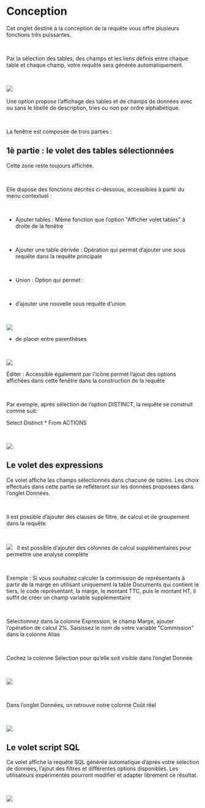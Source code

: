 # Conception
Cet onglet destiné à la conception de la requête vous offre plusieurs 
 fonctions très puissantes.


 


Par la sélection des tables, des champs et les liens définis entre chaque 
 table et chaque champ, votre requête sera générée automatiquement.


 


![](../../assets/images/1/6/Menu_Contextuel_Tables.png)
 


Une option propose l’affichage des tables et 
 de champs de données avec ou sans le libellé de description, tries ou 
 non par ordre alphabétique.


 


La fenêtre est composée de trois parties :


## 1è partie : le volet des tables sélectionnées


Cette zone reste toujours affichée. 


 


Elle dispose des fonctions décrites ci-dessous, accessibles à partir 
 du menu contextuel :


 


+ Ajouter tables 
 : Même fonction que l’option "Afficher volet tables" 
 à droite de la fenêtre


 


+ Ajouter une 
 table dérivée : Opération qui permet d’ajouter une sous requête 
 dans la requête principale


 


+ Union : Option 
 qui permet :


 


- d’ajouter une nouvelle sous requête d’union


 


![](../../assets/images/1/6/Requete_Union.png)
  

- de placer entre parenthèses


 


![](../../assets/images/1/6/Requete_Parenthese.png)   

Éditer : Accessible également par l’icône permet l’ajout des options 
 affichées dans cette fenêtre dans la construction de la requête


 


Par exemple, après sélection de l’option DISTINCT, la requête se construit 
 comme suit:


Select Distinct \* From ACTIONS


 


![](../../assets/images/1/6/Fenetre_Edition_Requete.png)
## Le volet des expressions


Ce volet affiche les champs sélectionnés dans 
 chacune de tables. Les choix effectués dans cette partie se refléteront 
 sur les données proposées dans l’onglet Données.


 


Il est possible d’ajouter des clauses de filtre, de calcul et de groupement 
 dans la requête.


 


![](../../assets/images/1/6/Onglet_Conception.png)
 
Il est possible d’ajouter des colonnes de calcul supplémentaires pour 
 permettre une analyse complète


 


Exemple : Si vous souhaitez calculer la commission de représentants 
 à partir de la marge en utilisant uniquement la table Documents qui contient 
 le tiers, le code représentant, la marge, le montant TTC, puis le montant 
 HT, il suffit de créer un champ variable supplémentaire


 


Sélectionnez dans la colonne Expression, le champ Marge, ajouter l’opération 
 de calcul 2%. Saisissez le nom de votre variable "Commission" 
 dans la colonne Alias


 


Cochez la colonne Sélection pour qu’elle soit visible dans l’onglet 
 Donnée




 


![](../../assets/images/1/6/Liste_Expression.png)


 


Dans l’onglet Données, on retrouve notre colonne Coût réel


 


![](../../assets/images/1/6/Onglet_Tableau_Nouvelle_Colonne.png)


## Le volet script SQL


Ce volet affiche la requête SQL générée automatique 
 d’après votre sélection de données, l’ajout des filtres et différentes 
 options disponibles. Les utilisateurs expérimentés pourront modifier et 
 adapter librement ce résultat.


 


![](../../assets/images/1/6/Script_SQL.png) 


